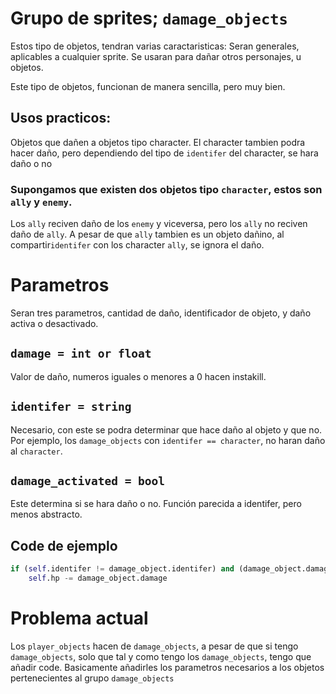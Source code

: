 # Grupo de sprites; `damage_objects`
Estos tipo de objetos, tendran varias caractaristicas: Seran generales, aplicables a cualquier sprite. Se usaran para dañar otros personajes, u objetos.

Este tipo de objetos, funcionan de manera sencilla, pero muy bien. 

## Usos practicos:
Objetos que dañen a objetos tipo character. El character tambien podra hacer daño, pero dependiendo del tipo de `identifer` del character, se hara daño o no

### Supongamos que existen dos objetos tipo `character`, estos son `ally` y `enemy`.
Los `ally` reciven daño de los `enemy` y viceversa, pero los `ally` no reciven daño de `ally`. A pesar de que `ally` tambien es un objeto dañino, al compartir`identifer` con los character `ally`, se ignora el daño.

# Parametros
Seran tres parametros, cantidad de daño, identificador de objeto, y daño activa o desactivado.

## `damage = int or float`
Valor de daño, numeros iguales o menores a 0 hacen instakill.


## `identifer = string`
Necesario, con este se podra determinar que hace daño al objeto y que no.
Por ejemplo, los `damage_objects` con `identifer == character`, no haran daño al `character`.


## `damage_activated = bool`
Este determina si se hara daño o no. Función parecida a identifer, pero menos abstracto.

## Code de ejemplo
```python
if (self.identifer != damage_object.identifer) and (damage_object.damage_activated == True):
    self.hp -= damage_object.damage
```


# Problema actual
Los `player_objects` hacen de `damage_objects`, a pesar de que si tengo `damage_objects`, solo que tal y como tengo los `damage_objects`, tengo que añadir code. Basicamente añadirles los parametros necesarios a los objetos pertenecientes al grupo `damage_objects`
